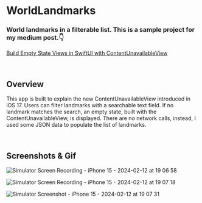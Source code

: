 # WorldLandmarks
### World landmarks in a filterable list. This is a sample project for my medium post.👇
[Build Empty State Views in SwiftUI with ContentUnavailableView](https://medium.com/@tzou11291996/build-empty-state-views-in-swiftui-with-contentunavailableview-e7af108b5c94)

<br/>

## Overview
This app is built to explain the new ContentUnavailableView introduced in iOS 17. Users can filter landmarks with a searchable text field. 
If no landmark matches the search, an empty state, built with the ContentUnavailableView, is displayed.
There are no network calls, instead, I used some JSON data to populate the list of landmarks.

<br/>

## Screenshots & Gif

![Simulator Screen Recording - iPhone 15 - 2024-02-12 at 19 06 58](https://github.com/yuya-h-29/WorldLandmarks/assets/54800510/26b59893-16d3-4ac8-8011-9fc589fc76f7)

![Simulator Screen Recording - iPhone 15 - 2024-02-12 at 19 07 18](https://github.com/yuya-h-29/WorldLandmarks/assets/54800510/ded1f457-7055-4556-a465-846bbfc0d7ef)

![Simulator Screenshot - iPhone 15 - 2024-02-12 at 19 07 31](https://github.com/yuya-h-29/WorldLandmarks/assets/54800510/be9e2588-a538-4371-a003-591efb0e9074)
